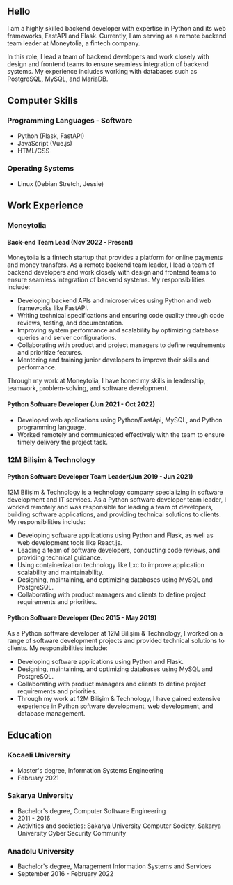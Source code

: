 ## Hello 

I am a highly skilled backend developer with expertise in Python and its web frameworks, FastAPI and Flask. Currently, I am serving as a remote backend team leader at Moneytolia, a fintech company.

In this role, I lead a team of backend developers and work closely with design and frontend teams to ensure seamless integration of backend systems. My experience includes working with databases such as PostgreSQL, MySQL, and MariaDB.


## Computer Skills

### Programming Languages - Software
- Python (Flask, FastAPI)
- JavaScript (Vue.js)
- HTML/CSS

### Operating Systems
- Linux (Debian Stretch, Jessie)


## Work Experience
### Moneytolia
#### Back-end Team Lead (Nov 2022 - Present)

Moneytolia is a fintech startup that provides a platform for online payments and money transfers. As a remote backend team leader, I lead a team of backend developers and work closely with design and frontend teams to ensure seamless integration of backend systems. My responsibilities include:

- Developing backend APIs and microservices using Python and web frameworks like FastAPI.
- Writing technical specifications and ensuring code quality through code reviews, testing, and documentation.
- Improving system performance and scalability by optimizing database queries and server configurations.
- Collaborating with product and project managers to define requirements and prioritize features.
- Mentoring and training junior developers to improve their skills and performance.

Through my work at Moneytolia, I have honed my skills in leadership, teamwork, problem-solving, and software development.

#### Python Software Developer (Jun 2021 - Oct 2022)
- Developed web applications using Python/FastApi, MySQL, and Python programming language.
- Worked remotely and communicated effectively with the team to ensure timely delivery the project task.

### 12M Bilişim & Technology
#### Python Software Developer Team Leader(Jun 2019 - Jun 2021)

12M Bilişim & Technology is a technology company specializing in software development and IT services. As a Python software developer team leader, I worked remotely and was responsible for leading a team of developers, building software applications, and providing technical solutions to clients. My responsibilities include:

- Developing software applications using Python and Flask, as well as web development tools like React.js.
- Leading a team of software developers, conducting code reviews, and providing technical guidance.
- Using containerization technology like Lxc to improve application scalability and maintainability.
- Designing, maintaining, and optimizing databases using MySQL and PostgreSQL.
- Collaborating with product managers and clients to define project requirements and priorities.

#### Python Software Developer (Dec 2015 - May 2019)

As a Python software developer at 12M Bilişim & Technology, I worked on a range of software development projects and provided technical solutions to clients. My responsibilities include:

- Developing software applications using Python and Flask.
- Designing, maintaining, and optimizing databases using MySQL and PostgreSQL.
- Collaborating with product managers and clients to define project requirements and priorities.
- Through my work at 12M Bilişim & Technology, I have gained extensive experience in Python software development, web development, and database management.

## Education

### Kocaeli University
- Master's degree, Information Systems Engineering
- February 2021

### Sakarya University
- Bachelor's degree, Computer Software Engineering
- 2011 - 2016
- Activities and societies: Sakarya University Computer Society, Sakarya University Cyber Security Community

### Anadolu University
- Bachelor's degree, Management Information Systems and Services
- September 2016 - February 2022
